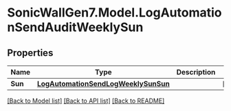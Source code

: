 # SonicWallGen7.Model.LogAutomationSendAuditWeeklySun

## Properties

Name | Type | Description | Notes
------------ | ------------- | ------------- | -------------
**Sun** | [**LogAutomationSendLogWeeklySunSun**](LogAutomationSendLogWeeklySunSun.md) |  | [optional] 

[[Back to Model list]](../README.md#documentation-for-models) [[Back to API list]](../README.md#documentation-for-api-endpoints) [[Back to README]](../README.md)


